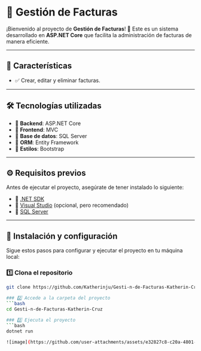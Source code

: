 # 📄 Gestión de Facturas

¡Bienvenido al proyecto de **Gestión de Facturas**! 🚀 Este es un sistema desarrollado en **ASP.NET Core** que facilita la administración de facturas de manera eficiente.

---

## 📌 Características

- ✅ Crear, editar y eliminar facturas.


---

## 🛠 Tecnologías utilizadas

- 🔹 **Backend**: ASP.NET Core
- 🔹 **Frontend**:  MVC
- 🔹 **Base de datos**: SQL Server
- 🔹 **ORM**: Entity Framework
- 🔹 **Estilos**: Bootstrap

---

## ⚙️ Requisitos previos

Antes de ejecutar el proyecto, asegúrate de tener instalado lo siguiente:

- 🔹 [.NET SDK](https://dotnet.microsoft.com/download)
- 🔹 [Visual Studio](https://visualstudio.microsoft.com/) (opcional, pero recomendado)
- 🔹 [SQL Server](https://www.microsoft.com/es-es/sql-server/sql-server-downloads)

---

## 🚀 Instalación y configuración

Sigue estos pasos para configurar y ejecutar el proyecto en tu máquina local:

### 1️⃣ Clona el repositorio
```bash
git clone https://github.com/Katherinju/Gesti-n-de-Facturas-Katherin-Cruz.git

### 2️⃣ Accede a la carpeta del proyecto
```bash
cd Gesti-n-de-Facturas-Katherin-Cruz

### 3️⃣ Ejecuta el proyecto
```bash
dotnet run

![image](https://github.com/user-attachments/assets/e32827c8-c20a-4801-b67c-5337123a57e2)

